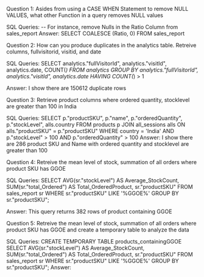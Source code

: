 Question 1: Asides from using a CASE WHEN Statement to remove NULL VALUES, what other Function in a query removes NULL values

SQL Queries:
-- For instance, remove Nulls in the Ratio Column from sales_report
Answer: 
SELECT COALESCE (Ratio, 0) FROM sales_report


Question 2: How can you produce duplicates in the analytics table. Retreive columns, fullvisitorid, visitid, and date

SQL Queries:
SELECT analytics."fullVisitorId", analytics."visitId", analytics.date, COUNT(*)
FROM analytics
GROUP BY analytics."fullVisitorId", analytics."visitId", analytics.date
HAVING COUNT(*) > 1

Answer: I show there are 150612 duplicate rows 

Question 3: Retrieve product columns where ordered quantity, stocklevel are greater than 100 in India

SQL Queries:
SELECT p."productSKU", p."name", p."orderedQuantity", p."stockLevel", alls.country
FROM products p 
JOIN all_sessions alls ON alls."productSKU" = p."productSKU"
WHERE country = 'India' AND p."stockLevel" > 100 AND p."orderedQuantity" > 100
Answer:
I show there are 286 product SKU and Name with ordered quantity and stocklevel are greater than 100

Question 4: Retreive the mean level of stock, summation of all orders where product SKU has GGOE

SQL Queries:
SELECT AVG(sr."stockLevel") AS Average_StockCount, SUM(sr."total_Ordered") AS Total_OrderedProduct, sr."productSKU"
FROM sales_report sr
WHERE sr."productSKU" LIKE '%GGOE%'
GROUP BY sr."productSKU";

Answer: This query returns 382 rows of product containing GGOE

Question 5: Retreive the mean level of stock, summation of all orders where product SKU has GGOE and create a temporary table to analyze the data

SQL Queries:
CREATE TEMPORARY TABLE products_containingGGOE
SELECT AVG(sr."stockLevel") AS Average_StockCount, SUM(sr."total_Ordered") AS Total_OrderedProduct, sr."productSKU"
FROM sales_report sr
WHERE sr."productSKU" LIKE '%GGOE%'
GROUP BY sr."productSKU";
Answer:
